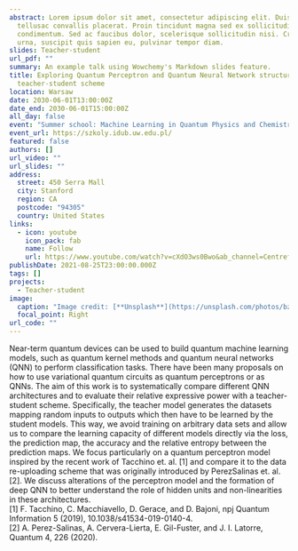 ```yaml
---
abstract: Lorem ipsum dolor sit amet, consectetur adipiscing elit. Duis posuere
  tellusac convallis placerat. Proin tincidunt magna sed ex sollicitudin
  condimentum. Sed ac faucibus dolor, scelerisque sollicitudin nisi. Cras purus
  urna, suscipit quis sapien eu, pulvinar tempor diam.
slides: Teacher-student
url_pdf: ""
summary: An example talk using Wowchemy's Markdown slides feature.
title: Exploring Quantum Perceptron and Quantum Neural Network structures with a
  teacher-student scheme
location: Warsaw
date: 2030-06-01T13:00:00Z
date_end: 2030-06-01T15:00:00Z
all_day: false
event: "Summer school: Machine Learning in Quantum Physics and Chemistry"
event_url: https://szkoly.idub.uw.edu.pl/
featured: false
authors: []
url_video: ""
url_slides: ""
address:
  street: 450 Serra Mall
  city: Stanford
  region: CA
  postcode: "94305"
  country: United States
links:
  - icon: youtube
    icon_pack: fab
    name: Follow
    url: https://www.youtube.com/watch?v=cXdO3ws0Bwo&ab_channel=CentreforAMOPhysicsatUniversityofWarsaw
publishDate: 2021-08-25T23:00:00.000Z
tags: []
projects:
  - Teacher-student
image:
  caption: "Image credit: [**Unsplash**](https://unsplash.com/photos/bzdhc5b3Bxs)"
  focal_point: Right
url_code: ""
---
```

Near-term quantum devices can be used to build quantum machine learning models, such as quantum kernel methods and quantum neural networks (QNN) to perform classification tasks. There have been many proposals on how to use variational quantum circuits as quantum perceptrons or as QNNs. The aim of this work is to systematically compare different QNN architectures and to evaluate their relative expressive power with a teacher-student scheme. Specifically, the teacher model generates the datasets mapping random inputs to outputs which then have to be learned by the student models. This way, we avoid training on arbitrary data sets and allow us to compare the learning capacity of different models directly via the loss, the prediction map, the accuracy and the relative entropy between the prediction maps. We focus particularly on a quantum perceptron model inspired by the recent work of Tacchino et. al. \[1] and compare it to the data re-uploading scheme that was originally introduced by PerezSalinas et. al. \[2]. We discuss alterations of the perceptron model and the formation of deep QNN to better understand the role of hidden units and non-linearities in these architectures. \
\[1] F. Tacchino, C. Macchiavello, D. Gerace, and D. Bajoni, npj Quantum Information 5 (2019), 10.1038/s41534-019-0140-4. \
\[2] A. Perez-Salinas, A. Cervera-Lierta, E. Gil-Fuster, and J. I. Latorre, Quantum 4, 226 (2020).